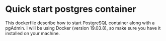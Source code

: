 # Quick start postgres container
This dockerfile describe how to start PostgreSQL container along with a pgAdmin.
I will be using Docker (version 19.03.8), so make sure you have it installed on your machine.

